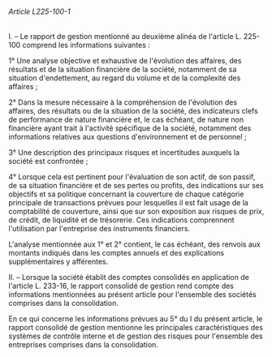 ###### Article L225-100-1

I. – Le rapport de gestion mentionné au deuxième alinéa de l'article L. 225-100 comprend les informations suivantes :

1° Une analyse objective et exhaustive de l'évolution des affaires, des résultats et de la situation financière de la société, notamment de sa situation d'endettement, au regard du volume et de la complexité des affaires ;

2° Dans la mesure nécessaire à la compréhension de l'évolution des affaires, des résultats ou de la situation de la société, des indicateurs clefs de performance de nature financière et, le cas échéant, de nature non financière ayant trait à l'activité spécifique de la société, notamment des informations relatives aux questions d'environnement et de personnel ;

3° Une description des principaux risques et incertitudes auxquels la société est confrontée ;

4° Lorsque cela est pertinent pour l'évaluation de son actif, de son passif, de sa situation financière et de ses pertes ou profits, des indications sur ses objectifs et sa politique concernant la couverture de chaque catégorie principale de transactions prévues pour lesquelles il est fait usage de la comptabilité de couverture, ainsi que sur son exposition aux risques de prix, de crédit, de liquidité et de trésorerie. Ces indications comprennent l'utilisation par l'entreprise des instruments financiers.

L'analyse mentionnée aux 1° et 2° contient, le cas échéant, des renvois aux montants indiqués dans les comptes annuels et des explications supplémentaires y afférentes.

II. – Lorsque la société établit des comptes consolidés en application de l'article L. 233-16, le rapport consolidé de gestion rend compte des informations mentionnées au présent article pour l'ensemble des sociétés comprises dans la consolidation.

En ce qui concerne les informations prévues au 5° du I du présent article, le rapport consolidé de gestion mentionne les principales caractéristiques des systèmes de contrôle interne et de gestion des risques pour l'ensemble des entreprises comprises dans la consolidation.

